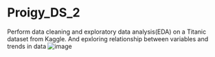 # Proigy_DS_2
Perform data cleaning and exploratory data analysis(EDA) on a Titanic dataset from Kaggle. And epxloring relationship between variables and trends in data
![image](https://github.com/user-attachments/assets/dc04aa30-e080-4cef-bbd8-a698b71ee8f0)
